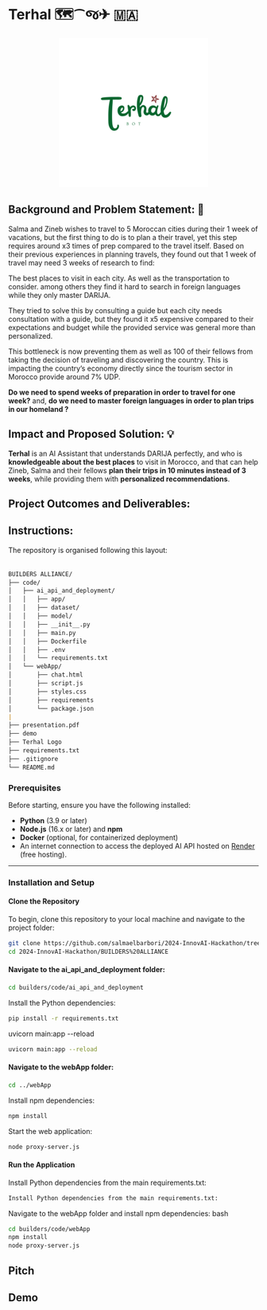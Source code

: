 # Terhal 🗺️⁀જ✈︎ 🇲🇦

<div align="center">
    <img src = "./Terhal_bot.png" alt = "terhal logo" width = "300px" height = "300px" >
</div>

##  Background and Problem Statement: 💢

Salma and Zineb wishes to travel to 5 Moroccan cities during their 1 week of vacations, but the first thing to do is to plan a their travel, yet this step requires around x3 times of prep compared to the travel itself. Based on their previous experiences in planning travels, they found out that 1 week of travel may need 3 weeks of research to find:

The best places to visit in each city.
As well as the transportation to consider.
among others they find it hard to search in foreign languages while they only master DARIJA.

They tried to solve this by consulting a guide but each city needs consultation with a guide, but they found it x5 expensive compared to their expectations and budget while the provided service was general more than personalized.

This bottleneck is now preventing them as well as 100 of their fellows  from taking the decision of traveling and discovering the country. This is impacting the country’s economy directly since  the tourism sector in Morocco provide  around 7% UDP.

**Do we need to spend weeks of preparation in order to travel for one week?** and, **do we need to master foreign languages in order to plan trips in our homeland ?**


##  Impact and Proposed Solution: 💡

**Terhal** is an AI Assistant that understands DARIJA perfectly, and who is **knowledgeable about the best places** to visit in Morocco, and that can help Zineb, Salma and their fellows **plan their trips in 10 minutes instead of 3 weeks**, while providing them with **personalized recommendations**. 

##  Project Outcomes and Deliverables:

##  Instructions:

The repository is organised following this layout:

```markdown

BUILDERS ALLIANCE/
├── code/
│   ├── ai_api_and_deployment/
│   │   ├── app/
│   │   ├── dataset/
│   │   ├── model/
│   │   ├── __init__.py
│   │   ├── main.py
│   │   ├── Dockerfile
│   │   ├── .env
│   │   └── requirements.txt
│   └── webApp/
│       ├── chat.html
│       ├── script.js
│       ├── styles.css
│       ├── requirements
│       └── package.json
|
├── presentation.pdf
├── demo
├── Terhal Logo
├── requirements.txt
├── .gitignore
└── README.md

```

### Prerequisites

Before starting, ensure you have the following installed:
- **Python** (3.9 or later)
- **Node.js** (16.x or later) and **npm**
- **Docker** (optional, for containerized deployment)
- An internet connection to access the deployed AI API hosted on [Render](https://render.com) (free hosting).

---

### Installation and Setup

#### Clone the Repository

To begin, clone this repository to your local machine and navigate to the project folder:

```bash
git clone https://github.com/salmaelbarbori/2024-InnovAI-Hackathon/tree/main/BUILDERS%20ALLIANCE
cd 2024-InnovAI-Hackathon/BUILDERS%20ALLIANCE
```

#### Navigate to the **ai_api_and_deployment** folder:

```bash
cd builders/code/ai_api_and_deployment
```

Install the Python dependencies:

```bash
pip install -r requirements.txt
```

uvicorn main:app --reload

```bash
uvicorn main:app --reload
```

#### Navigate to the **webApp** folder:

```bash
cd ../webApp
```

Install npm dependencies:

```bash
npm install
```

Start the web application:

```bash
node proxy-server.js
```

#### Run the Application

Install Python dependencies from the main requirements.txt:

```bash
Install Python dependencies from the main requirements.txt:
```

Navigate to the webApp folder and install npm dependencies:
bash

 ```bash
 cd builders/code/webApp
npm install
node proxy-server.js
 ```

 ## Pitch 

 ## Demo
